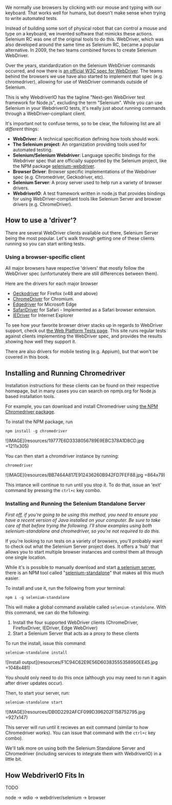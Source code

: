 We normally use browsers by clicking with our mouse and typing with our keyboard. That works well for humans, but doesn't make sense when trying to write automated tests.

Instead of building some sort of physical robot that can control a mouse and type on a keyboard, we invented software that mimicks these actions. Selenium RC was one of the original tools to do this. WebDriver, which was also developed around the same time as Selenium RC, became a popular alternative. In 2009, the two teams combined forces to create Selenium WebDriver.

Over the years, standardization on the Selenium WebDriver commands occurred, and now there is [an official W3C spec for WebDriver](https://w3c.github.io/webdriver/). The teams behind the browsers we use have also started to implement that spec (e.g. chromedriver), allowing for use of WebDriver commands outside of Selenium. 

This is why WebdriverIO has the tagline "Next-gen WebDriver test framework for Node.js", excluding the term "Selenium". While you can use Selenium in your WebdriverIO tests, it's really just about running commands through a WebDriver-compliant client.

It's important not to confuse terms, so to be clear, the following list are all *different* things:

- **WebDriver**: A technical specification defining how tools should work.
- **The Selenium project**: An organization providing tools used for automated testing.
- **Selenium/Selenium Webdriver**: Language specific bindings for the Webdriver spec that are officially supported by the Selenium project, like the NPM package [selenium-webdriver](https://www.npmjs.com/package/selenium-webdriver).
- **Browser Driver**: Browser specific implementations of the Webdriver spec (e.g. Chromedriver, Geckodriver, etc).
- **Selenium Server**: A proxy server used to help run a variety of browser drivers.
- **WebdriverIO**: A test framework written in node.js that provides bindings for using WebDriver-compliant tools like Selenium Server and browser drivers (e.g. ChromeDriver).

## How to use a 'driver'?

There are several WebDriver clients available out there, Selenium Server being the most popular. Let's walk through getting one of these clients running so you can start writing tests.

### Using a browser-specific client

All major browsers have respective 'drivers' that mostly follow the WebDriver spec (unfortunately there are still differences between them).

Here are the drivers for each major browser

- [Geckodriver](https://github.com/mozilla/geckodriver) for Firefox (v48 and above)
- [ChromeDriver](https://sites.google.com/a/chromium.org/chromedriver/home) for Chromium.
- [Edgedriver](https://developer.microsoft.com/en-us/microsoft-edge/tools/webdriver/) for Microsoft Edge
- [SafariDriver](https://developer.apple.com/documentation/webkit/about_webdriver_for_safari) for Safari - Implemented as a Safari browser extension.
- [IEDriver](https://github.com/SeleniumHQ/selenium/wiki/InternetExplorerDriver) for Internet Explorer

To see how your favorite browser driver stacks up in regards to WebDriver support, check out [the Web Platform Tests page](https://wpt.fyi/results/webdriver/tests). This site runs regular tests against clients implementing the WebDriver spec, and provides the results showing how well they support it.

There are also drivers for mobile testing (e.g. Appium), but that won't be covered in this book. 

## Installing and Running Chromedriver

Installation instructions for these clients can be found on their respective homepage, but in many cases you can search on npmjs.org for Node.js based installation tools. 

For example, you can download and install Chromedriver using [the NPM Chromedriver package](https://www.npmjs.com/package/chromedriver).

To install the NPM package, run 

```
npm install -g chromedriver
```

![IMAGE](resources/19777E6D3338056789E9EBC378A1D8CD.jpg =1211x305)

You can then start a chromdriver instance by running:

```
chromedriver
```

![IMAGE](resources/BB7464A817E912436260B942FD7FEF88.jpg =864x79)

This intance will continue to run until you stop it. To do that, issue an 'exit' command by pressing the `ctrl+c` key combo.

### Installing and Running the Selenium Standalone Server

_First off, if you're going to be using this method, you need to ensure you have a recent version of Java installed on your computer. Be sure to take care of that before trying the following. I'll show examples using both selenium-standalone and chromedriver, so you're not required to do this._

If you're looking to run tests on a variety of browsers, you'll probably want to check out what the Selenium Server project does. It offers a 'hub' that allows you to start multiple browser instances and control them all through one single location.

While it's is possible to manually download and start [a selenium server](https://www.seleniumhq.org/download/), there is an NPM tool called "[selenium-standalone](https://github.com/vvo/selenium-standalone)" that makes all this much easier.

To install and use it, run the following from your terminal:

```
npm i -g selenium-standalone
```

This will make a global command available called `selenium-standalone`. With this command, we can do the following:

1. Install the four supported WebDriver clients (ChromeDriver, FirefoxDriver, IEDriver, Edge WebDriver)
2. Start a Selenium Server that acts as a proxy to these clients

To run the install, issue this command:

```
selenium-standalone install
```

![Install output](resources/F1C94C62E9E56D60383555358950EE45.jpg =1048x481)

You should only need to do this once (although you may need to run it again after driver updates occur).

Then, to start your server, run:

```
selenium-standalone start
```

![IMAGE](resources/DB0D2292AFCF099D396202F158752795.jpg =927x147)

This server will run until it recieves an exit command (similar to how Chromedriver works). You can issue that command with the `ctrl+c` key combo).

We'll talk more on using both the Selenium Standalone Server and Chromedriver (including services to integrate them with WebdriverIO) in a little bit. 

## How WebdriverIO Fits In

TODO

node -> wdio -> webdriver/selenium -> browser